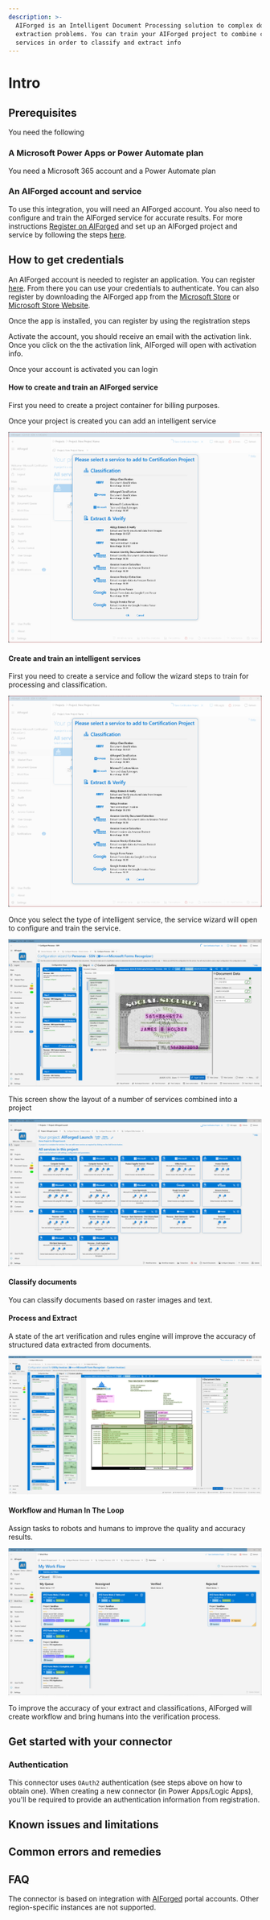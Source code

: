```yaml
---
description: >-
  AIForged is an Intelligent Document Processing solution to complex document
  extraction problems. You can train your AIForged project to combine cognitive
  services in order to classify and extract info
---
```


# Intro

## Prerequisites

You need the following

### A Microsoft Power Apps or Power Automate plan

You need a Microsoft 365 account and a Power Automate plan

### An AIForged account and service

To use this integration, you will need an AIForged account. You also need to configure and train the AIForged service for accurate results. For more instructions [Register on AIForged](http://docs.aiforged.com/register.html) and set up an AIForged project and service by following the steps [here](http://docs.aiforged.com/projects.html).

## How to get credentials

An AIForged account is needed to register an application. You can register [here](https://www.aiforged.com/). From there you can use your credentials to authenticate. You can also register by downloading the AIForged app from the [Microsoft Store](https://ms-windows-store/pdp/?productid=9N9TV5K8F914) or [Microsoft Store Website](https://www.microsoft.com/store/apps/9N9TV5K8F914).

Once the app is installed, you can register by using the registration steps

Activate the account, you should receive an email with the activation link. Once you click on the the activation link, AIForged will open with activation info.

Once your account is activated you can login

#### How to create and train an AIForged service

First you need to create a project container for billing purposes.

Once your project is created you can add an intelligent service

![](<../.gitbook/assets/image (10) (1).png>)

#### Create and train an intelligent services

First you need to create a service and follow the wizard steps to train for processing and classification.

![](<../.gitbook/assets/image (28) (1).png>)

Once you select the type of intelligent service, the service wizard will open to configure and train the service.

![](<../.gitbook/assets/image (45) (2).png>)

This screen show the layout of a number of services combined into a project

![](<../.gitbook/assets/image (4) (1).png>)

#### Classify documents

You can classify documents based on raster images and text.

#### Process and Extract

A state of the art verification and rules engine will improve the accuracy of structured data extracted from documents.

![](<../.gitbook/assets/image (39) (1).png>)

#### Workflow and Human In The Loop

Assign tasks to robots and humans to improve the quality and accuracy results.

![](<../.gitbook/assets/image (29) (1) (1).png>)

To improve the accuracy of your extract and classifications, AIForged will create workflow and bring humans into the verification process.

## Get started with your connector

### Authentication

This connector uses `OAuth2` authentication (see steps above on how to obtain one). When creating a new connector (in Power Apps/Logic Apps), you'll be required to provide an authentication information from registration.

## Known issues and limitations

## Common errors and remedies

## FAQ

The connector is based on integration with [AIForged](https://www.aiforged.com/) portal accounts. Other region-specific instances are not supported.
